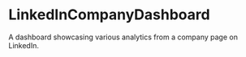 # LinkedInCompanyDashboard
A dashboard showcasing various analytics from a company page on LinkedIn.
